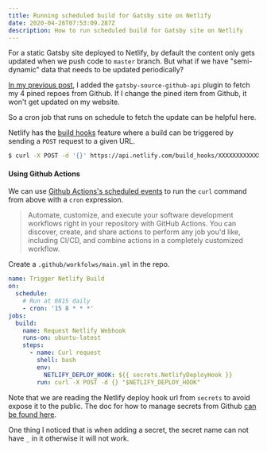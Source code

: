 ```yaml
---
title: Running scheduled build for Gatsby site on Netlify
date: 2020-04-26T07:53:09.287Z
description: How to run scheduled build for Gatsby site on Netlify
---
```


For a static Gatsby site deployed to Netlify, by default the content only gets updated when we push code to `master` branch. But what if we have "semi-dynamic" data that needs to be updated periodically?

[In my previous post](https://fraserxu.dev/loading-github-data-into-gatsby-sites/), I added the `gatsby-source-github-api` plugin to fetch my 4 pined repoes from Github. If I change the pined item from Github, it won't get updated on my website.

So a cron job that runs on schedule to fetch the update can be helpful here.

Netlify has the [build hooks](https://docs.netlify.com/configure-builds/build-hooks/) feature where a build can be triggered by sending a `POST` request to a given URL.

```sh
$ curl -X POST -d '{}' https://api.netlify.com/build_hooks/XXXXXXXXXXXXXXX
```

#### Using Github Actions

We can use [Github Actions's scheduled events](https://help.github.com/en/actions/reference/events-that-trigger-workflows#scheduled-events-schedule) to run the `curl` command from above with a `cron` expression.

> Automate, customize, and execute your software development workflows right in your repository with GitHub Actions. You can discover, create, and share actions to perform any job you'd like, including CI/CD, and combine actions in a completely customized workflow.

Create a `.github/workfolws/main.yml` in the repo.

```yml
name: Trigger Netlify Build
on:
  schedule:
    # Run at 0815 daily
    - cron: '15 8 * * *'
jobs:
  build:
    name: Request Netlify Webhook
    runs-on: ubuntu-latest
    steps:
      - name: Curl request
        shell: bash
        env:
          NETLIFY_DEPLOY_HOOK: ${{ secrets.NetlifyDeployHook }}
        run: curl -X POST -d {} "$NETLIFY_DEPLOY_HOOK"
```

Note that we are reading the Netlify deploy hook url from `secrets` to avoid expose it to the public. The doc for how to manage secrets from Github [can be found here](https://help.github.com/en/actions/configuring-and-managing-workflows/creating-and-storing-encrypted-secrets).

One thing I noticed that is when adding a secret, the secret name can not have `_` in it otherwise it will not work.
